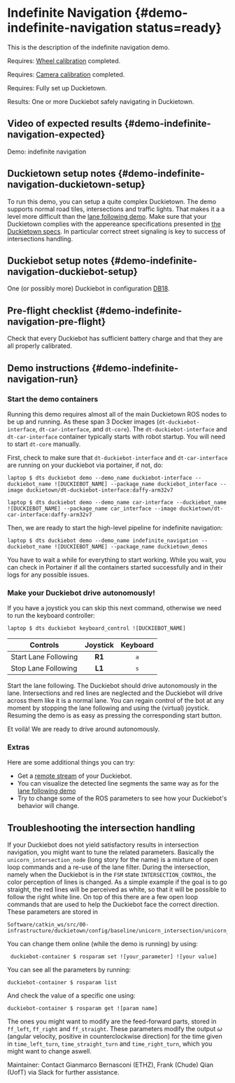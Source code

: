 # Indefinite Navigation {#demo-indefinite-navigation status=ready}

This is the description of the indefinite navigation demo.

<div class='requirements' markdown="1">

Requires: [Wheel calibration](#wheel-calibration) completed.

Requires: [Camera calibration](#camera-calib) completed.

Requires: Fully set up Duckietown.

Results: One or more Duckiebot safely navigating in Duckietown.

</div>

## Video of expected results {#demo-indefinite-navigation-expected}

<!--
[link 1 of lane following](https://photos.google.com/share/AF1QipMEwYvBW5hl3_l4M0f9on3RSKJmYftbWxo0nSyW7EMTBWs7iXRc_fHEc5mouSMSxA/photo/AF1QipPOmXr0yu__d_J0Wefp1Gm6sNTtptUk57FvS6Fo?key=M1ZWc2k0Nnl4ckFjd3dwRmV0WmdMSzFWU0xmOXh3)
-->

<div figure-id="fig:demo-indefinite-navigation-video">
    <figcaption>Demo: indefinite navigation
    </figcaption>
    <dtvideo src='vimeo:247596730'/>
</div>

## Duckietown setup notes {#demo-indefinite-navigation-duckietown-setup}

To run this demo, you can setup a quite complex Duckietown. The demo supports normal road tiles, intersections and traffic lights. That makes it a a level more difficult than the [lane following demo](#demo-lane-following). Make sure that your Duckietown complies with the appereance specifications presented in [the Duckietown specs](+opmanual_duckietown#dt-ops-appearance-specifications). In particular correct street signaling is key to success of intersections handling.

## Duckiebot setup notes {#demo-indefinite-navigation-duckiebot-setup}

One (or possibly more) Duckiebot in configuration [DB18](#duckiebot-configurations).

## Pre-flight checklist {#demo-indefinite-navigation-pre-flight}

Check that every Duckiebot has sufficient battery charge and that they are all properly calibrated.

## Demo instructions {#demo-indefinite-navigation-run}

### Start the demo containers

Running this demo requires almost all of the main Duckietown ROS nodes to be up and running. As these span 3 Docker images (`dt-duckiebot-interface`, `dt-car-interface`, and `dt-core`). The `dt-duckiebot-interface` and `dt-car-interface` container typically starts with robot startup. You will need to start `dt-core` manually.

First, check to make sure that `dt-duckiebot-interface` and `dt-car-interface` are running on your duckiebot via portainer, if not, do:

    laptop $ dts duckiebot demo --demo_name duckiebot-interface --duckiebot_name ![DUCKIEBOT_NAME] --package_name duckiebot_interface --image duckietown/dt-duckiebot-interface:daffy-arm32v7

    laptop $ dts duckiebot demo --demo_name car-interface --duckiebot_name ![DUCKIEBOT_NAME] --package_name car_interface --image duckietown/dt-car-interface:daffy-arm32v7

Then, we are ready to start the high-level pipeline for indefinite navigation:

    laptop $ dts duckiebot demo --demo_name indefinite_navigation --duckiebot_name ![DUCKIEBOT_NAME] --package_name duckietown_demos

You have to wait a while for everything to start working. While you wait, you can check in Portainer if all the containers started successfully and in their logs for any possible issues.

### Make your Duckiebot drive autonomously!

If you have a joystick you can skip this next command, otherwise we need to run the keyboard controller:

    laptop $ dts duckiebot keyboard_control ![DUCKIEBOT_NAME]

| Controls             | Joystick |   Keyboard   |
| -------------------- | :------: | :----------: |
| Start Lane Following |  **R1**  | <kbd>a</kbd> |
| Stop Lane Following  |  **L1**  | <kbd>s</kbd> |

Start the lane following. The Duckiebot should drive autonomously in the lane. Intersections and red lines are neglected and the Duckiebot will drive across them like it is a normal lane. You can regain control of the bot at any moment by stopping the lane following and using the (virtual) joystick. Resuming the demo is as easy as pressing the corresponding start button.

Et voilà! We are ready to drive around autonomously.

### Extras

Here are some additional things you can try:

- Get a [remote stream](#read-camera-data) of your Duckiebot.
- You can visualize the detected line segments the same way as for the [lane following demo](#demo-lane-following)
- Try to change some of the ROS parameters to see how your Duckiebot's behavior will change.

## Troubleshooting the intersection handling

If your Duckiebot does not yield satisfactory results in intersection navigation, you might want to tune the related parameters.
Basically the `unicorn_intersection_node` (long story for the name) is a mixture of open loop commands and a re-use of the lane filter.
During the intersection, namely when the Duckiebot is in the `FSM` state `INTERSECTION_CONTROL`, the color perception of lines is changed. As a simple example if the goal is to go straight, the red lines will be perceived as white, so that it will be possible to follow the right white line. On top of this there are a few open loop commands that are used to help the Duckiebot face the correct direction. These parameters are stored in

    Software/catkin_ws/src/00-infrastructure/duckietown/config/baseline/unicorn_intersection/unicorn_intersection_node/default.yaml

You can change them online (while the demo is running) by using:

     duckiebot-container $ rosparam set ![your_parameter] ![your value]

You can see all the parameters by running:

    duckiebot-container $ rosparam list

And check the value of a specific one using:

    duckiebot-container $ rosparam get ![param name]

The ones you might want to modify are the feed-forward parts, stored in `ff_left`, `ff_right` and `ff_straight`. These parameters modify the output $\omega$ (angular velocity, positive in counterclockwise direction) for the time given in `time_left_turn`, `time_straight_turn` and `time_right_turn`, which you might want to change aswell.

Maintainer: Contact Gianmarco Bernasconi (ETHZ), Frank (Chude) Qian (UofT) via Slack for further assistance.
